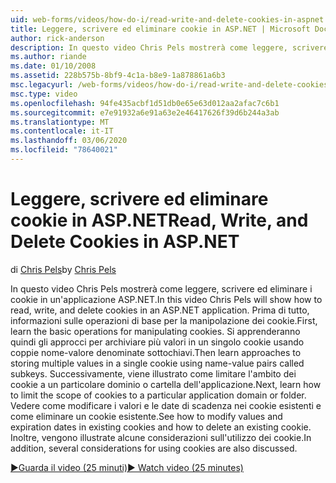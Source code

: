 ```yaml
---
uid: web-forms/videos/how-do-i/read-write-and-delete-cookies-in-aspnet
title: Leggere, scrivere ed eliminare cookie in ASP.NET | Microsoft Docs
author: rick-anderson
description: In questo video Chris Pels mostrerà come leggere, scrivere ed eliminare i cookie in un'applicazione ASP.NET. Per prima cosa, informazioni sulle operazioni di base per la manipolazione di cooki...
ms.author: riande
ms.date: 01/10/2008
ms.assetid: 228b575b-8bf9-4c1a-b8e9-1a878861a6b3
msc.legacyurl: /web-forms/videos/how-do-i/read-write-and-delete-cookies-in-aspnet
msc.type: video
ms.openlocfilehash: 94fe435acbf1d51db0e65e63d012aa2afac7c6b1
ms.sourcegitcommit: e7e91932a6e91a63e2e46417626f39d6b244a3ab
ms.translationtype: MT
ms.contentlocale: it-IT
ms.lasthandoff: 03/06/2020
ms.locfileid: "78640021"
---
```

# <a name="read-write-and-delete-cookies-in-aspnet"></a><span data-ttu-id="f2a71-104">Leggere, scrivere ed eliminare cookie in ASP.NET</span><span class="sxs-lookup"><span data-stu-id="f2a71-104">Read, Write, and Delete Cookies in ASP.NET</span></span>

<span data-ttu-id="f2a71-105">di [Chris Pels](https://twitter.com/chrispels)</span><span class="sxs-lookup"><span data-stu-id="f2a71-105">by [Chris Pels](https://twitter.com/chrispels)</span></span>

<span data-ttu-id="f2a71-106">In questo video Chris Pels mostrerà come leggere, scrivere ed eliminare i cookie in un'applicazione ASP.NET.</span><span class="sxs-lookup"><span data-stu-id="f2a71-106">In this video Chris Pels will show how to read, write, and delete cookies in an ASP.NET application.</span></span> <span data-ttu-id="f2a71-107">Prima di tutto, informazioni sulle operazioni di base per la manipolazione dei cookie.</span><span class="sxs-lookup"><span data-stu-id="f2a71-107">First, learn the basic operations for manipulating cookies.</span></span> <span data-ttu-id="f2a71-108">Si apprenderanno quindi gli approcci per archiviare più valori in un singolo cookie usando coppie nome-valore denominate sottochiavi.</span><span class="sxs-lookup"><span data-stu-id="f2a71-108">Then learn approaches to storing multiple values in a single cookie using name-value pairs called subkeys.</span></span> <span data-ttu-id="f2a71-109">Successivamente, viene illustrato come limitare l'ambito dei cookie a un particolare dominio o cartella dell'applicazione.</span><span class="sxs-lookup"><span data-stu-id="f2a71-109">Next, learn how to limit the scope of cookies to a particular application domain or folder.</span></span> <span data-ttu-id="f2a71-110">Vedere come modificare i valori e le date di scadenza nei cookie esistenti e come eliminare un cookie esistente.</span><span class="sxs-lookup"><span data-stu-id="f2a71-110">See how to modify values and expiration dates in existing cookies and how to delete an existing cookie.</span></span> <span data-ttu-id="f2a71-111">Inoltre, vengono illustrate alcune considerazioni sull'utilizzo dei cookie.</span><span class="sxs-lookup"><span data-stu-id="f2a71-111">In addition, several considerations for using cookies are also discussed.</span></span>

[<span data-ttu-id="f2a71-112">&#9654;Guarda il video (25 minuti)</span><span class="sxs-lookup"><span data-stu-id="f2a71-112">&#9654; Watch video (25 minutes)</span></span>](https://channel9.msdn.com/Blogs/ASP-NET-Site-Videos/read-write-and-delete-cookies-in-aspnet)
